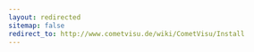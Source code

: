 ```yaml
---
layout: redirected
sitemap: false
redirect_to: http://www.cometvisu.de/wiki/CometVisu/Install
---
```


